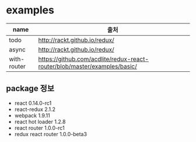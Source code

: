 # examples
name | 출처
------------- | -------------
todo | http://rackt.github.io/redux/ | todo/npm start | 
async | http://rackt.github.io/redux/ | async/npm start | 
with-router | https://github.com/acdlite/redux-react-router/blob/master/examples/basic/ | redux-react-router/npm start | 

## package 정보
- react 0.14.0-rc1
- react-redux 2.1.2
- webpack 1.9.11
- react hot loader 1.2.8
- react router 1.0.0-rc1
- redux react router 1.0.0-beta3

